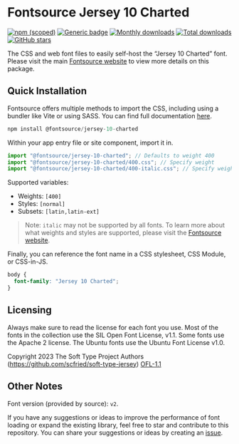 # Fontsource Jersey 10 Charted

[![npm (scoped)](https://img.shields.io/npm/v/@fontsource/jersey-10-charted?color=brightgreen)](https://www.npmjs.com/package/@fontsource/jersey-10-charted) [![Generic badge](https://img.shields.io/badge/fontsource-passing-brightgreen)](https://github.com/fontsource/fontsource) [![Monthly downloads](https://badgen.net/npm/dm/@fontsource/jersey-10-charted)](https://github.com/fontsource/fontsource) [![Total downloads](https://badgen.net/npm/dt/@fontsource/jersey-10-charted)](https://github.com/fontsource/fontsource) [![GitHub stars](https://img.shields.io/github/stars/fontsource/fontsource.svg?style=social&label=Star)](https://github.com/fontsource/fontsource/stargazers)

The CSS and web font files to easily self-host the “Jersey 10 Charted” font. Please visit the main [Fontsource website](https://fontsource.org/fonts/jersey-10-charted) to view more details on this package.

## Quick Installation

Fontsource offers multiple methods to import the CSS, including using a bundler like Vite or using SASS. You can find full documentation [here](https://fontsource.org/docs/getting-started/introduction).

```javascript
npm install @fontsource/jersey-10-charted
```

Within your app entry file or site component, import it in.

```javascript
import "@fontsource/jersey-10-charted"; // Defaults to weight 400
import "@fontsource/jersey-10-charted/400.css"; // Specify weight
import "@fontsource/jersey-10-charted/400-italic.css"; // Specify weight and style
```

Supported variables:
- Weights: `[400]`
- Styles: `[normal]`
- Subsets: `[latin,latin-ext]`

> Note: `italic` may not be supported by all fonts. To learn more about what weights and styles are supported, please visit the [Fontsource website](https://fontsource.org/fonts/jersey-10-charted).

Finally, you can reference the font name in a CSS stylesheet, CSS Module, or CSS-in-JS.

```css
body {
  font-family: "Jersey 10 Charted";
}
```

## Licensing
Always make sure to read the license for each font you use. Most of the fonts in the collection use the SIL Open Font License, v1.1. Some fonts use the Apache 2 license. The Ubuntu fonts use the Ubuntu Font License v1.0.

Copyright 2023 The Soft Type Project Authors (https://github.com/scfried/soft-type-jersey)
[OFL-1.1](https://openfontlicense.org)

## Other Notes
Font version (provided by source): `v2`.

If you have any suggestions or ideas to improve the performance of font loading or expand the existing library, feel free to star and contribute to this repository. You can share your suggestions or ideas by creating an [issue](https://github.com/fontsource/fontsource/issues).